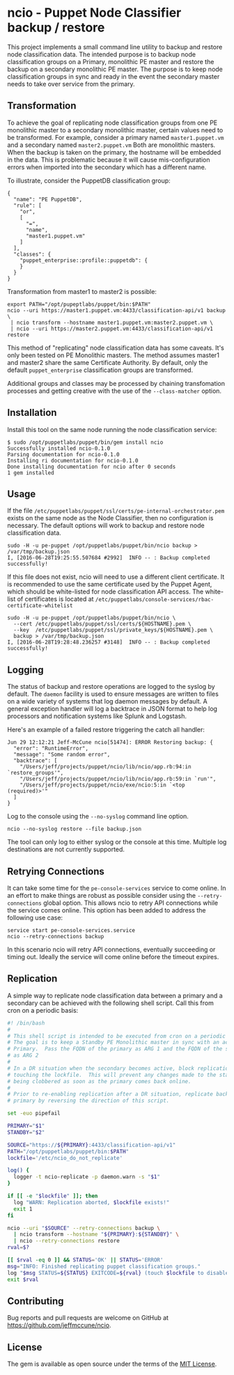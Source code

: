 # ncio - Puppet Node Classifier backup / restore

This project implements a small command line utility to backup and restore node
classification data.  The intended purpose is to backup node classification
groups on a Primary, monolithic PE master and restore the backup on a secondary
monolithic PE master.  The purpose is to keep node classification groups in sync
and ready in the event the secondary master needs to take over service from the
primary.


## Transformation

To achieve the goal of replicating node classification groups from one PE
monolithic master to a secondary monolithic master, certain values need to be
transformed.  For example, consider a primary named `master1.puppet.vm` and a
secondary named `master2.puppet.vm`  Both are monolithic masters.  When the
backup is taken on the primary, the hostname will be embedded in the data.  This
is problematic because it will cause mis-configuration errors when imported into
the secondary which has a different name.

To illustrate, consider the PuppetDB classification group:

    {
      "name": "PE PuppetDB",
      "rule": [
        "or",
        [
          "=",
          "name",
          "master1.puppet.vm"
        ]
      ],
      "classes": {
        "puppet_enterprise::profile::puppetdb": {
        }
      }
    }

Transformation from master1 to master2 is possible:

    export PATH="/opt/pupeptlabs/puppet/bin:$PATH"
    ncio --uri https://master1.puppet.vm:4433/classification-api/v1 backup \
     | ncio transform --hostname master1.puppet.vm:master2.puppet.vm \
     | ncio --uri https://master2.puppet.vm:4433/classification-api/v1 restore

This method of "replicating" node classification data has some caveats.  It's
only been tested on PE Monolithic masters.  The method assumes master1 and
master2 share the same Certificate Authority.  By default, only the default
`puppet_enterprise` classification groups are transformed.

Additional groups and classes may be processed by chaining transfomation
processes and getting creative with the use of the `--class-matcher` option.

## Installation

Install this tool on the same node running the node classification service:

    $ sudo /opt/puppetlabs/puppet/bin/gem install ncio
    Successfully installed ncio-0.1.0
    Parsing documentation for ncio-0.1.0
    Installing ri documentation for ncio-0.1.0
    Done installing documentation for ncio after 0 seconds
    1 gem installed

## Usage

If the file `/etc/puppetlabs/puppet/ssl/certs/pe-internal-orchestrator.pem`
exists on the same node as the Node Classifier, then no configuration is
necessary.  The default options will work to backup and restore node
classification data.

    sudo -H -u pe-puppet /opt/puppetlabs/puppet/bin/ncio backup > /var/tmp/backup.json
    I, [2016-06-28T19:25:55.507684 #2992]  INFO -- : Backup completed successfully!

If this file does not exist, ncio will need to use a different client
certificate.  It is recommended to use the same certificate used by the Puppet
Agent, which should be white-listed for node classification API access.  The
white-list of certificates is located at
`/etc/puppetlabs/console-services/rbac-certificate-whitelist`

    sudo -H -u pe-puppet /opt/puppetlabs/puppet/bin/ncio \
      --cert /etc/puppetlabs/puppet/ssl/certs/${HOSTNAME}.pem \
      --key  /etc/puppetlabs/puppet/ssl/private_keys/${HOSTNAME}.pem \
      backup > /var/tmp/backup.json
    I, [2016-06-28T19:28:48.236257 #3148]  INFO -- : Backup completed successfully!

## Logging

The status of backup and restore operations are logged to the syslog by default.
The `daemon` facility is used to ensure messages are written to files on a wide
variety of systems that log daemon messages by default.  A general exception
handler will log a backtrace in JSON format to help log processors and
notification systems like Splunk and Logstash.

Here's an example of a failed restore triggering the catch all handler:

    Jun 29 12:12:21 Jeff-McCune ncio[51474]: ERROR Restoring backup: {
      "error": "RuntimeError",
      "message": "Some random error",
      "backtrace": [
        "/Users/jeff/projects/puppet/ncio/lib/ncio/app.rb:94:in `restore_groups'",
        "/Users/jeff/projects/puppet/ncio/lib/ncio/app.rb:59:in `run'",
        "/Users/jeff/projects/puppet/ncio/exe/ncio:5:in `<top (required)>'"
      ]
    }

Log to the console using the `--no-syslog` command line option.

    ncio --no-syslog restore --file backup.json

The tool can only log to either syslog or the console at this time.  Multiple
log destinations are not currently supported.

## Retrying Connections

It can take some time for the `pe-console-services` service to come online.  In
an effort to make things are robust as possible consider using the
`--retry-connections` global option.  This allows ncio to retry API connections
while the service comes online.  This option has been added to address the
following use case:

    service start pe-console-services.service
    ncio --retry-connections backup

In this scenario ncio will retry API connections, eventually succeeding or
timing out.  Ideally the service will come online before the timeout expires.

## Replication

A simple way to replicate node classification data between a primary and a
secondary can be achieved with the following shell script.  Call this from cron
on a periodic basis:

```bash
#! /bin/bash
#
# This shell script is intended to be executed from cron on a periodic basis.
# The goal is to keep a Standby PE Monolithic master in sync with an active
# Primary.  Pass the FQDN of the primary as ARG 1 and the FQDN of the secondary
# as ARG 2
#
# In a DR situation when the secondary becomes active, block replication by
# touching the lockfile.  This will prevent any changes made to the standby from
# being clobbered as soon as the primary comes back online.
#
# Prior to re-enabling replication after a DR situation, replicate back to the
# primary by reversing the direction of this script.

set -euo pipefail

PRIMARY="$1"
STANDBY="$2"

SOURCE="https://${PRIMARY}:4433/classification-api/v1"
PATH="/opt/puppetlabs/puppet/bin:$PATH"
lockfile='/etc/ncio_do_not_replicate'

log() {
  logger -t ncio-replicate -p daemon.warn -s "$1"
}

if [[ -e "$lockfile" ]]; then
  log "WARN: Replication aborted, $lockfile exists!"
  exit 1
fi

ncio --uri "$SOURCE" --retry-connections backup \
  | ncio transform --hostname "${PRIMARY}:${STANDBY}" \
  | ncio --retry-connections restore
rval=$?

[[ $rval -eq 0 ]] && STATUS='OK' || STATUS='ERROR'
msg="INFO: Finished replicating puppet classification groups."
log "$msg STATUS=${STATUS} EXITCODE=${rval} (touch $lockfile to disable)"
exit $rval
```

## Contributing

Bug reports and pull requests are welcome on GitHub at
https://github.com/jeffmccune/ncio.

## License

The gem is available as open source under the terms of the [MIT
License](http://opensource.org/licenses/MIT).

